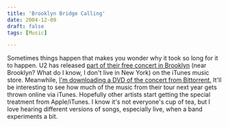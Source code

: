 ```yaml
---
title: 'Brooklyn Bridge Calling'
date: 2004-12-09
draft: false
tags: [Music]

---
```


Sometimes things happen that makes you wonder why it took so long for it to happen. U2 has released [part of their free concert in Brooklyn](http://phobos.apple.com/WebObjects/MZStore.woa/wa/viewAlbum?playlistId=35792448) (near Brooklyn? What do I know, I don't live in New York) on the iTunes music store. Meanwhile, [I'm downloading a DVD of the concert from Bittorrent.](http://www.thetradersden.org/forums/showthread.php?t=1143) It'll be interesting to see how much of the music from their tour next year gets thrown online via iTunes. Hopefully other artists start getting the special treatment from Apple/iTunes. I know it's not everyone's cup of tea, but I love hearing different versions of songs, especially live, when a band experiments a bit.